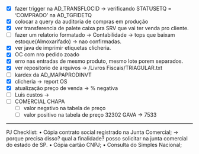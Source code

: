 - [x] fazer trigger na AD_TRANSFLOCID → verificando STATUSETQ = ‘COMPRADO’ na AD_TGFIDETQ
- [x] colocar a query da auditoria de compras em produção
- [x] ver transferencia de palete caixa pra SRV que vai ter venda pro cliente.
- [ ] fazer um relatorio formatado → Contabilidade → tops que baixam estoque(Almoxarifado) → nao confirmadas.
- [x] ver java de imprimir etiquetas clicheria.
- [x] OC com nro pedido zoado
- [x] erro nas entradas de mesmo produto, mesmo lote porem separados.
- [x] ver repositorio de arquivos → /Livros Fiscais/TRIAGULAR.txt
- [ ] kardex da AD_MAPAPRODINVT
- [x] clicheria → report OS
- [x] atualização preço de venda → % negativa
- [ ] Luis custos → 
- [ ] COMERCIAL CHAPA
	- [ ] valor negativo na tabela de preço
	- [ ] valor positivo na tabela de preço
	32302
	GAVA → 7533
	
---

PJ Checklist:
• Cópia contrato social registrado na Junta Comercial; → porque precisa disso? qual a finalidade? posso solicitar na junta comercial do estado de SP.
• Cópia cartão CNPJ;
• Consulta do Simples Nacional;


	